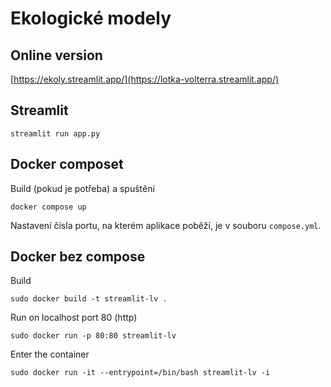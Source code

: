 # Ekologické modely


## Online version

[https://ekoly.streamlit.app/](https://lotka-volterra.streamlit.app/)


## Streamlit

~~~
streamlit run app.py
~~~

## Docker composet

Build (pokud je potřeba) a spuštění
~~~
docker compose up
~~~
Nastavení čísla portu, na kterém aplikace poběží, je v souboru `compose.yml`.

## Docker bez compose

Build
~~~
sudo docker build -t streamlit-lv .
~~~

Run on localhost port 80 (http)
~~~
sudo docker run -p 80:80 streamlit-lv
~~~

Enter the container
~~~
sudo docker run -it --entrypoint=/bin/bash streamlit-lv -i
~~~
